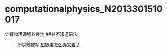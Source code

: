 # computationalphysics_N2013301510017
计算物理课程软件池
##并不知道语法
>**所以随便写**
[超链接怎么弄来着？](https://www.baidu.com/)
